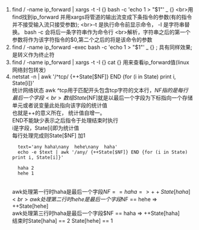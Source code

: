 1. find / -name ip_forward | xargs -t -I {} bash -c 'echo 1 > "$1"' _ {} 
   <br>用find找到ip_forward 并用xargs将管道的输出流变成下条指令的参数(有的指令并不接受输入流只接受参数); 
   <br>-t 是执行命令前显示命令， -I 是字符串替换。 bash -c 会将后一条字符串作为命令行
   <br>解析，字符串之后的第一个参数将作为该字符指令的$0,第二个之后的将是该命令的参数
2. find / -name ip_forward -exec bash -c 'echo 1 > "$1"' _ {} \; 具有同样效果\; 是转义作为终止符
3. find / -name ip_forward | xargs -t -I {} cat {} 用来查看ip_forward值(linux 网络封包转发)
4. netstat -n | awk '/^tcp/ {++State[$NF]} END {for (i in State) print i, State[i]}'
   <br>统计网络状态 awk ^tcp用于匹配开头包含tcp字符的文本行，$NF 指的是每行最后一个字段
   <br>数组State[$NF]就是以最后一个字段为下标指向一个存储单元或者说变量此处指向该字段的统计值
   <br>也就是++的意义所在， 统计值自增一。
   <br>END不能缺少表示之后指令于处理结束时执行
   <br>i是字段，State[i]即为统计值
   <br>每行处理完成则State[$NF] 加1
   ```
     text='any haha\nany  hehe\nany  haha'
     echo -e $text | awk '/any/ {++State[$NF]} END {for (i in State) print i, State[i]}'
   ```
   ```
     haha 2
     hehe 1
   ```
   <br>awk处理第一行时haha是最后一个字段$NF == haha => ++State[haha]
   <br>awk处理第二行时hehe是最后一个字段$NF == hehe => ++State[hehe]
   <br>awk处理第三行时haha是最后一个字段$NF == haha => ++State[haha]
   <br>结束时State[haha] == 2 State[hehe] == 1
